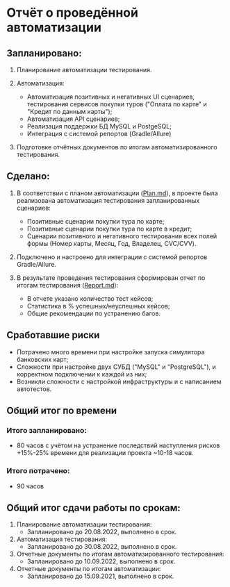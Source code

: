 # Отчёт о проведённой автоматизации
## Запланировано:

1. Планирование автоматизации тестирования.
    
2. Автоматизация:
   * Автоматизация позитивных и негативных UI сценариев, тестирования сервисов покупки туров ("Оплата по карте" и "Кредит по данным карты");
   * Автоматизация API сценариев;
   * Реализация поддержки БД MySQL и PostgeSQL;
   * Интеграция с системой репортов (Gradle/Allure)
   
3. Подготовке отчётных документов по итогам автоматизированного тестирования.
   
## Сделано:

1. В соответствии с планом автоматизации ([Plan.md](Plan.md)), в проекте была реализована автоматизация тестирования запланированных сценариев:
   * Позитивные сценарии покупки тура по карте;
   * Позитивные сценарии покупки тура по карте в кредит;
   * Сценарии позитивного и негативного тестирования всех полей формы (Номер карты, Месяц, Год, Владелец, CVC/CVV).

2. Подключено и настроено для интеграции с системой репортов Gradle/Allure.
   
4. В результате проведения тестирования сформирован отчет по итогам тестирования ([Report.md](Report.md)):
   * В отчете указано количество тест кейсов;
   * Статистика в % успешных/неуспешных кейсов;
   * Общие рекомендации по устранению багов.
   
## Сработавшие риски
* Потрачено много времени при настройке запуска симулятора банковских карт;
* Сложности при настройке двух СУБД ("MySQL" и "PostgreSQL"), и корректном подключении к каждой из них;
* Возникли сложности с настройкой инфраструктуры и с написанием автотестов.

## Общий итог по времени

### Итого запланировано: 
* 80 часов с учётом на устранение последствий наступления рисков +15%-25% времени для реализации проекта ~10-18 часов.

### Итого потрачено: 
* 90 часов

## Общий итог сдачи работы по срокам:
1. Планирование автоматизации тестирования: 
    * Запланировано до 20.08.2022, выполнено в срок.
2. Автоматизация тестирования: 
    * Запланировано до 30.08.2022, выполнено в срок.
3. Отчетные документы по итогам автоматизированного тестирования: 
    * Запланировано до 10.09.2022, выполнено в срок.
4. Отчетные документы по итогам автоматизации: 
    * Запланировано до 15.09.2021, выполнено в срок.